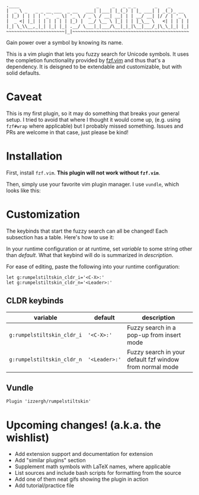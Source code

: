  ```
.____                             _     _   _ _ _       _    _
|  _ \ _   _ _ __ ___  _ __   ___| |___| |_(_) | |_ ___| | _(_)_ __
| |_) | | | | '_ ` _ \| '_ \ / _ \ / __| __| | | __/ __| |/ / | '_ \
|  _ <| |_| | | | | | | |_) |  __/ \__ \ |_| | | |_\__ \   <| | | | |
|_| \_\\__,_|_| |_| |_| .__/ \___|_|___/\__|_|_|\__|___/_|\_\_|_| |_|
~~~~~~~~~~~~~~~~~~~~~~|_|~~~~~~~~~~~~~~~~~~~~~~~~~~~~~~~~~~~~~~~~~~~~
 ```

Gain power over a symbol by knowing its name.

This is a vim plugin that lets you fuzzy search for Unicode symbols.
It uses the completion functionality provided by [fzf.vim](https://github.com/junegunn/fzf.vim)
  and thus that's a dependency.
It is deisgned to be extendable and customizable, but with solid defaults.

# Caveat
This is my first plugin, so it may do something that breaks your general setup.
I tried to avoid that where I thought it would come up, (e.g. using `fzf#wrap`
  where applicable) but I probably missed something.
Issues and PRs are welcome in that case, just please be kind!

# Installation
First, install `fzf.vim`. **This plugin will not work without `fzf.vim`**.

Then, simply use your favorite vim plugin manager. I use `vundle`,
  which looks like this:

# Customization

The keybinds that start the fuzzy search can all be changed!
Each subsection has a table. Here's how to use it:

In your runtime configuration or at runtime, set *variable* to some string other
  than *default*.
What that keybind will do is summarized in *description*.

For ease of editing, paste the following into your runtime configuration:

```vim
let g:rumpelstiltskin_cldr_i='<C-X>:'
let g:rumpelstiltskin_cldr_n='<Leader>:'
```

## CLDR keybinds

|variable                  |default      |description                                             |
|--------------------------|-------------|--------------------------------------------------------|
|`g:rumpelstiltskin_cldr_i`|`'<C-X>:'`   |Fuzzy search in a pop-up from insert mode               |
|`g:rumpelstiltskin_cldr_n`|`'<Leader>:'`|Fuzzy search in your default fzf window from normal mode|

## Vundle
```
Plugin 'izzergh/rumpelstiltskin'
```

# Upcoming changes! (a.k.a. the wishlist)
* Add extension support and documentation for extension
* Add "similar plugins" section
* Supplement math symbols with LaTeX names, where applicable
* List sources and include bash scripts for formatting from the source
* Add one of them neat gifs showing the plugin in action
* Add tutorial/practice file

